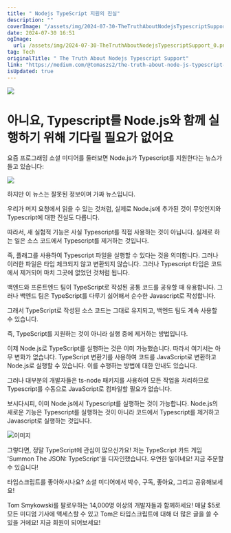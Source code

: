 ```yaml
---
title: " Nodejs TypeScript 지원의 진실"
description: ""
coverImage: "/assets/img/2024-07-30-TheTruthAboutNodejsTypescriptSupport_0.png"
date: 2024-07-30 16:51
ogImage:
  url: /assets/img/2024-07-30-TheTruthAboutNodejsTypescriptSupport_0.png
tag: Tech
originalTitle: " The Truth About Nodejs Typescript Support"
link: "https://medium.com/@tomaszs2/the-truth-about-node-js-typescript-support-8602f690ee69"
isUpdated: true
---
```


<img src="/assets/img/2024-07-30-TheTruthAboutNodejsTypescriptSupport_0.png" />

# 아니요, Typescript를 Node.js와 함께 실행하기 위해 기다릴 필요가 없어요

요즘 프로그래밍 소셜 미디어를 둘러보면 Node.js가 Typescript를 지원한다는 뉴스가 돌고 있습니다:

<img src="/assets/img/2024-07-30-TheTruthAboutNodejsTypescriptSupport_1.png" />

<div class="content-ad"></div>

하지만 이 뉴스는 잘못된 정보이며 가짜 뉴스입니다.

우리가 머지 요청에서 읽을 수 있는 것처럼, 실제로 Node.js에 추가된 것이 무엇인지와 Typescript에 대한 진실도 다릅니다.

따라서, 새 실험적 기능은 사실 Typescript를 직접 사용하는 것이 아닙니다. 실제로 하는 일은 소스 코드에서 Typescript를 제거하는 것입니다.

즉, 플래그를 사용하여 Typescript 파일을 실행할 수 있다는 것을 의미합니다. 그러나 이러한 파일은 타입 체크되지 않고 변환되지 않습니다. 그러나 Typescript 타입은 코드에서 제거되어 마치 그곳에 없었던 것처럼 됩니다.

<div class="content-ad"></div>

백엔드와 프론트엔드 팀이 TypeScript로 작성된 공통 코드를 공유할 때 유용합니다. 그러나 백엔드 팀은 TypeScript를 다루기 싫어해서 순수한 Javascript로 작성합니다.

그래서 TypeScript로 작성된 소스 코드는 그대로 유지되고, 백엔드 팀도 계속 사용할 수 있습니다.

즉, TypeScript를 지원하는 것이 아니라 실행 중에 제거하는 방법입니다.

이제 Node.js로 TypeScript를 실행하는 것은 이미 가능했습니다. 따라서 여기서는 아무 변화가 없습니다. TypeScript 변환기를 사용하여 코드를 JavaScript로 변환하고 Node.js로 실행할 수 있습니다. 이를 수행하는 방법에 대한 안내도 있습니다.

<div class="content-ad"></div>

그러나 대부분의 개발자들은 ts-node 패키지를 사용하여 모든 작업을 처리하므로 Typescript를 수동으로 JavaScript로 컴파일할 필요가 없습니다.

보시다시피, 이미 Node.js에서 Typescript를 실행하는 것이 가능합니다. Node.js의 새로운 기능은 Typescript를 실행하는 것이 아니라 코드에서 Typescript를 제거하고 Javascript로 실행하는 것입니다.

![이미지](/assets/img/2024-07-30-TheTruthAboutNodejsTypescriptSupport_2.png)

그렇다면, 정말 TypeScript에 관심이 많으신가요! 저는 TypeScript 카드 게임 'Summon The JSON: TypeScript'을 디자인했습니다. 우연한 일이네요! 지금 주문할 수 있습니다!

<div class="content-ad"></div>

타입스크립트를 좋아하시나요? 소셜 미디어에서 박수, 구독, 좋아요, 그리고 공유해보세요!

Tom Smykowski를 팔로우하는 14,000명 이상의 개발자들과 함께하세요! 매달 $5로 모든 미디엄 기사에 액세스할 수 있고 Tom은 타입스크립트에 대해 더 많은 글을 쓸 수 있을 거에요! 지금 회원이 되어보세요!
